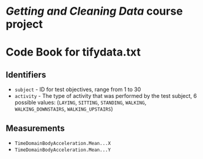 # *Getting and Cleaning Data* course project
# Code Book for tifydata.txt

## Identifiers

* `subject` - ID for test objectives, range from 1 to 30
* `activity` - The type of activity that was performed by the test subject, 6 possible values: (`LAYING`, `SITTING`, `STANDING`, `WALKING`, `WALKING_DOWNSTAIRS`, `WALKING_UPSTAIRS`)

## Measurements

* `TimeDomainBodyAcceleration.Mean...X`
* `TimeDomainBodyAcceleration.Mean...Y`
